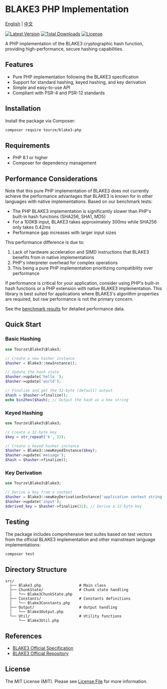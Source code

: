 # BLAKE3 PHP Implementation

[English](README.md) | [中文](README.zh-CN.md)

[![Latest Version](https://img.shields.io/packagist/v/tourze/blake3-php.svg?style=flat-square)](https://packagist.org/packages/tourze/blake3-php)
[![Total Downloads](https://img.shields.io/packagist/dt/tourze/blake3-php.svg?style=flat-square)](https://packagist.org/packages/tourze/blake3-php)
[![License](https://img.shields.io/packagist/l/tourze/blake3-php.svg?style=flat-square)](https://packagist.org/packages/tourze/blake3-php)

A PHP implementation of the BLAKE3 cryptographic hash function, providing high-performance, secure hashing capabilities.

## Features

- Pure PHP implementation following the BLAKE3 specification
- Support for standard hashing, keyed hashing, and key derivation
- Simple and easy-to-use API
- Compliant with PSR-4 and PSR-12 standards

## Installation

Install the package via Composer:

```bash
composer require tourze/blake3-php
```

## Requirements

- PHP 8.1 or higher
- Composer for dependency management

## Performance Considerations

Note that this pure PHP implementation of BLAKE3 does not currently achieve the performance advantages that BLAKE3 is known for in other languages with native implementations. Based on our benchmark tests:

- The PHP BLAKE3 implementation is significantly slower than PHP's built-in hash functions (SHA256, SHA1, MD5)
- For a 100KB input, BLAKE3 takes approximately 300ms while SHA256 only takes 0.42ms
- Performance gap increases with larger input sizes

This performance difference is due to:

1. Lack of hardware acceleration and SIMD instructions that BLAKE3 benefits from in native implementations
2. PHP's interpreter overhead for complex operations
3. This being a pure PHP implementation prioritizing compatibility over performance

If performance is critical for your application, consider using PHP's built-in hash functions or a PHP extension with native BLAKE3 implementation. This library is best suited for applications where BLAKE3's algorithm properties are required, but raw performance is not the primary concern.

See the [benchmark results](benchmark/benchmark_results.md) for detailed performance data.

## Quick Start

### Basic Hashing

```php
use Tourze\Blake3\Blake3;

// Create a new hasher instance
$hasher = Blake3::newInstance();

// Update the hash state
$hasher->update('hello ');
$hasher->update('world');

// Finalize and get the 32-byte (default) output
$hash = $hasher->finalize();
echo bin2hex($hash); // Output the hash as a hex string
```

### Keyed Hashing

```php
use Tourze\Blake3\Blake3;

// Create a 32-byte key
$key = str_repeat('k', 32);

// Create a keyed hasher instance
$hasher = Blake3::newKeyedInstance($key);
$hasher->update('message');
$hash = $hasher->finalize();
```

### Key Derivation

```php
use Tourze\Blake3\Blake3;

// Derive a key from a context
$hasher = Blake3::newKeyDerivationInstance('application context string');
$hasher->update('input');
$derived_key = $hasher->finalize(32); // Derive a 32-byte key
```

## Testing

The package includes comprehensive test suites based on test vectors from the official BLAKE3 implementation and other mainstream language implementations:

```bash
composer test
```

## Directory Structure

```shell
src/
  ├── Blake3.php                 # Main class
  ├── ChunkState/                # Chunk state handling
  │   └── Blake3ChunkState.php
  ├── Constants/                 # Constants definitions
  │   └── Blake3Constants.php
  ├── Output/                    # Output handling
  │   └── Blake3Output.php
  └── Util/                      # Utility functions
      └── Blake3Util.php
```

## References

- [BLAKE3 Official Specification](https://github.com/BLAKE3-team/BLAKE3-specs/blob/master/blake3.pdf)
- [BLAKE3 Official Repository](https://github.com/BLAKE3-team/BLAKE3)

## License

The MIT License (MIT). Please see [License File](LICENSE) for more information.
